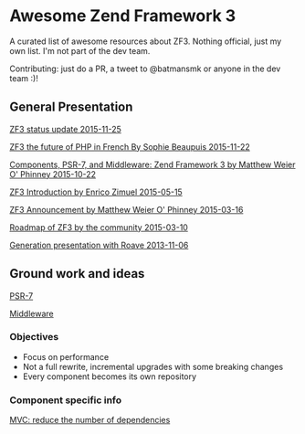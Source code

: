 # Awesome Zend Framework 3

A curated list of awesome resources about ZF3. Nothing official, just my own list. I'm not part of the dev team.


Contributing: just do a PR, a tweet to @batmansmk or anyone in the dev team :)!


## General Presentation
[ZF3 status update 2015-11-25](http://framework.zend.com/blog/zend-framework-3-update-and-roadmap.html)

[ZF3 the future of PHP in French By Sophie Beaupuis 2015-11-22](http://fr.slideshare.net/SophieBeaupuis/afup-2015-zf3-le-futur-de-php-55507205)

[Components, PSR-7, and Middleware: Zend Framework 3 by Matthew Weier O' Phinney 2015-10-22](http://weierophinney.github.io/2015-10-22-ZF3/#/25)


[ZF3 Introduction by Enrico Zimuel 2015-05-15](http://2015.phpday.it/talk/pushing-boundaries-zend-framework-3-and-the-future/)

[ZF3 Announcement by Matthew Weier O' Phinney 2015-03-16](https://www.youtube.com/watch?v=B7aSNUa1rJo)

[Roadmap of ZF3 by the community 2015-03-10](http://framework.zend.com/blog/announcing-the-zend-framework-3-roadmap.html)

[Generation presentation with Roave 2013-11-06](https://plus.google.com/hangouts/onair/watch?hid=AP36tYebbssRQZsn9Oy-McV8BXXnv5Ism1RaVqoqJyerlP0ds7VA&ytl=loJeotcIAE4&hl=en)

## Ground work and ideas

[PSR-7](http://www.php-fig.org/psr/psr-7/)

[Middleware](https://github.com/zendframework/zend-expressive)


### Objectives
* Focus on performance
* Not a full rewrite, incremental upgrades with some breaking changes
* Every component becomes its own repository


### Component specific info

[MVC: reduce the number of dependencies](https://github.com/zendframework/zend-mvc/issues/46)

